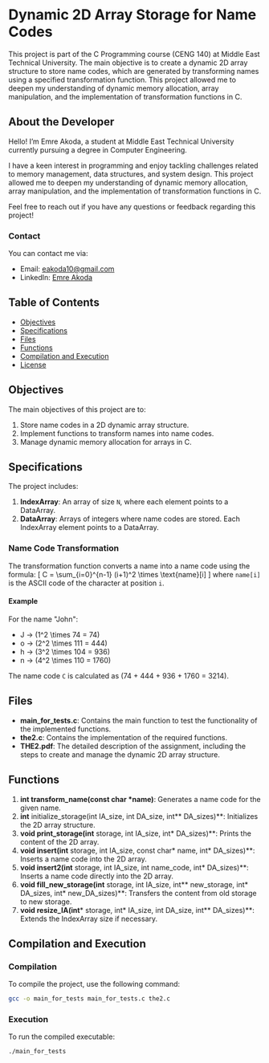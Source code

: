 # Dynamic 2D Array Storage for Name Codes

This project is part of the C Programming course (CENG 140) at Middle East Technical University. The main objective is to create a dynamic 2D array structure to store name codes, which are generated by transforming names using a specified transformation function. This project allowed me to deepen my understanding of dynamic memory allocation, array manipulation, and the implementation of transformation functions in C.

## About the Developer
Hello! I’m Emre Akoda, a student at Middle East Technical University currently pursuing a degree in Computer Engineering.

I have a keen interest in programming and enjoy tackling challenges related to memory management, data structures, and system design. This project allowed me to deepen my understanding of dynamic memory allocation, array manipulation, and the implementation of transformation functions in C.

Feel free to reach out if you have any questions or feedback regarding this project!

### Contact
You can contact me via:

- Email: eakoda10@gmail.com
- LinkedIn: [Emre Akoda](https://www.linkedin.com/in/emre-akoda-b07b36248)

## Table of Contents
- [Objectives](#objectives)
- [Specifications](#specifications)
- [Files](#files)
- [Functions](#functions)
- [Compilation and Execution](#compilation-and-execution)
- [License](#license)

## Objectives
The main objectives of this project are to:
1. Store name codes in a 2D dynamic array structure.
2. Implement functions to transform names into name codes.
3. Manage dynamic memory allocation for arrays in C.

## Specifications
The project includes:
1. **IndexArray**: An array of size `N`, where each element points to a DataArray.
2. **DataArray**: Arrays of integers where name codes are stored. Each IndexArray element points to a DataArray.

### Name Code Transformation
The transformation function converts a name into a name code using the formula:
\[ C = \sum_{i=0}^{n-1} (i+1)^2 \times \text{name}[i] \]
where `name[i]` is the ASCII code of the character at position `i`.

#### Example
For the name "John":
- J → \(1^2 \times 74 = 74\)
- o → \(2^2 \times 111 = 444\)
- h → \(3^2 \times 104 = 936\)
- n → \(4^2 \times 110 = 1760\)

The name code `C` is calculated as \(74 + 444 + 936 + 1760 = 3214\).

## Files
- **main_for_tests.c**: Contains the main function to test the functionality of the implemented functions.
- **the2.c**: Contains the implementation of the required functions.
- **THE2.pdf**: The detailed description of the assignment, including the steps to create and manage the dynamic 2D array structure.

## Functions

1. **int transform_name(const char *name)**: Generates a name code for the given name.
2. **int** initialize_storage(int IA_size, int DA_size, int** DA_sizes)**: Initializes the 2D array structure.
3. **void print_storage(int** storage, int IA_size, int* DA_sizes)**: Prints the content of the 2D array.
4. **void insert(int** storage, int IA_size, const char* name, int* DA_sizes)**: Inserts a name code into the 2D array.
5. **void insert2(int** storage, int IA_size, int name_code, int* DA_sizes)**: Inserts a name code directly into the 2D array.
6. **void fill_new_storage(int** storage, int IA_size, int** new_storage, int* DA_sizes, int* new_DA_sizes)**: Transfers the content from old storage to new storage.
7. **void resize_IA(int*** storage, int* IA_size, int DA_size, int** DA_sizes)**: Extends the IndexArray size if necessary.

## Compilation and Execution
### Compilation
To compile the project, use the following command:

```sh
gcc -o main_for_tests main_for_tests.c the2.c
```
### Execution
To run the compiled executable:

```sh
./main_for_tests
```
